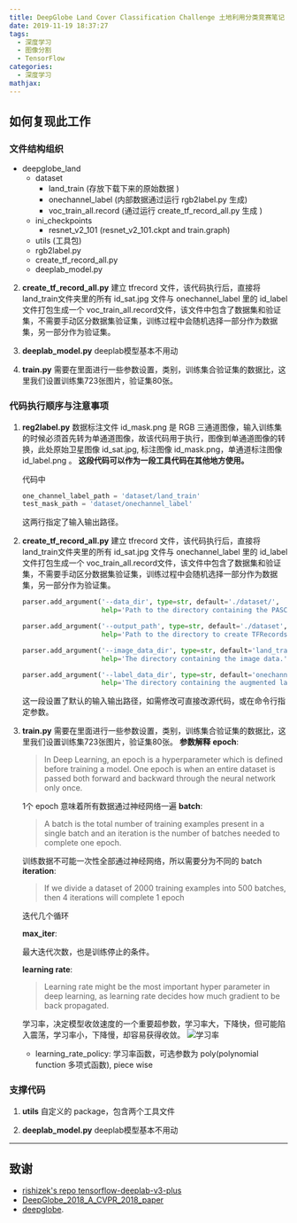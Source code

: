 ```yaml
---
title: DeepGlobe Land Cover Classification Challenge 土地利用分类竞赛笔记
date: 2019-11-19 18:37:27
tags:
  - 深度学习
  - 图像分割
  - TensorFlow
categories:
  - 深度学习
mathjax:
---
```

## 如何复现此工作

### 文件结构组织


* deepglobe_land
  * dataset
    * land_train  (存放下载下来的原始数据 )
    * onechannel_label (内部数据通过运行 rgb2label.py 生成)
    * voc_train_all.record (通过运行 create_tf_record_all.py 生成 )
  * ini_checkpoints
      * resnet_v2_101  (resnet_v2_101.ckpt and train.graph)
  * utils (工具包)
  * rgb2label.py
  * create_tf_record_all.py
  * deeplab_model.py


2. **create_tf_record_all.py**  建立 tfrecord 文件，该代码执行后，直接将 land_train文件夹里的所有 id_sat.jpg 文件与 onechannel_label 里的 id_label 文件打包生成一个 voc_train_all.record文件，该文件中包含了数据集和验证集，不需要手动区分数据集验证集，训练过程中会随机选择一部分作为数据集，另一部分作为验证集。

3. **deeplab_model.py**  deeplab模型基本不用动

4. **train.py** 需要在里面进行一些参数设置，类别，训练集合验证集的数据比，这里我们设置训练集723张图片，验证集80张。

### 代码执行顺序与注意事项

1. **reg2label.py** 数据标注文件 id_mask.png 是 RGB 三通道图像，输入训练集的时候必须首先转为单通道图像，故该代码用于执行，图像到单通道图像的转换，此处原始卫星图像 id_sat.jpg, 标注图像 id_mask.png，单通道标注图像 id_label.png 。  **这段代码可以作为一段工具代码在其他地方使用。**

   代码中
   ```python
   one_channel_label_path = 'dataset/land_train'
   test_mask_path = 'dataset/onechannel_label'
   ```
   这两行指定了输入输出路径。


2. **create_tf_record_all.py**  建立 tfrecord 文件，该代码执行后，直接将 land_train文件夹里的所有 id_sat.jpg 文件与 onechannel_label 里的 id_label 文件打包生成一个 voc_train_all.record文件，该文件中包含了数据集和验证集，不需要手动区分数据集验证集，训练过程中会随机选择一部分作为数据集，另一部分作为验证集。
    ```python
    parser.add_argument('--data_dir', type=str, default='./dataset/',
                        help='Path to the directory containing the PASCAL VOC data.')

    parser.add_argument('--output_path', type=str, default='./dataset',
                        help='Path to the directory to create TFRecords outputs.')

    parser.add_argument('--image_data_dir', type=str, default='land_train',
                        help='The directory containing the image data.')

    parser.add_argument('--label_data_dir', type=str, default='onechannel_label',
                        help='The directory containing the augmented label data.')
    ```

    这一段设置了默认的输入输出路径，如需修改可直接改源代码，或在命令行指定参数。



3. **train.py** 需要在里面进行一些参数设置，类别，训练集合验证集的数据比，这里我们设置训练集723张图片，验证集80张。
    **参数解释**
    **epoch**:
    > In Deep Learning, an epoch is a hyperparameter which is defined before training a model. One epoch is when an entire dataset is passed both forward and backward through the neural network only once.

    1个 epoch 意味着所有数据通过神经网络一遍
    **batch**:
    > A batch is the total number of training examples present in a single batch and an iteration is the number of batches needed to complete one epoch.

    训练数据不可能一次性全部通过神经网络，所以需要分为不同的 batch
    **iteration**:
    > If we divide a dataset of 2000 training examples into 500 batches, then 4 iterations will complete 1 epoch

    迭代几个循环

    **max_iter**:

    最大迭代次数，也是训练停止的条件。

    **learning rate**:
    > Learning rate might be the most important hyper parameter in deep learning, as learning rate decides how much gradient to be back propagated.

    学习率，决定模型收敛速度的一个重要超参数，学习率大，下降快，但可能陷入震荡，学习率小，下降慢，却容易获得收敛。
    ![学习率](https://i.loli.net/2019/11/20/jpqVeSfFwrgkBO5.png)

    * learning_rate_policy:
    学习率函数，可选参数为 poly(polynomial function 多项式函数), piece wise





### 支撑代码
1. **utils** 自定义的 package，包含两个工具文件


2. **deeplab_model.py**  deeplab模型基本不用动

---
## 致谢
- [rishizek's repo tensorflow-deeplab-v3-plus](https://github.com/rishizek/tensorflow-deeplab-v3-plus)
- [DeepGlobe_2018_A_CVPR_2018_paper](http://openaccess.thecvf.com/content_cvpr_2018_workshops/w4/html/Demir_DeepGlobe_2018_A_CVPR_2018_paper.html)
- [deepglobe](http://deepglobe.org/).
